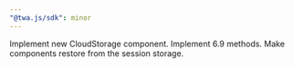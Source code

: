 ```yaml
---
"@twa.js/sdk": minor
---
```


Implement new CloudStorage component. Implement 6.9 methods. Make components restore from the session storage.
